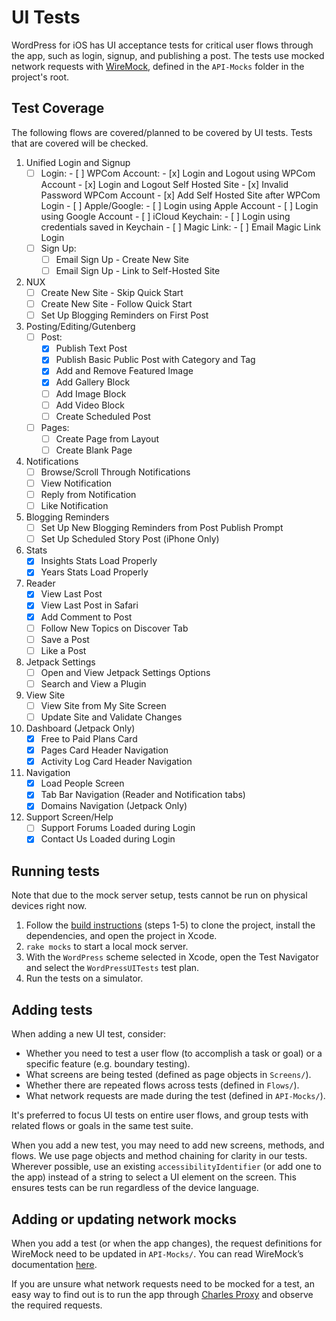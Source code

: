 #  UI Tests

WordPress for iOS has UI acceptance tests for critical user flows through the app, such as login, signup, and publishing a post. The tests use mocked network requests with [WireMock](http://wiremock.org/), defined in the `API-Mocks` folder in the project's root.

## Test Coverage

The following flows are covered/planned to be covered by UI tests. Tests that are covered will be checked.

1. Unified Login and Signup
    - [ ] Login:
            - [ ] WPCom Account:
                - [x] Login and Logout using WPCom Account
                - [x] Login and Logout Self Hosted Site
                - [x] Invalid Password WPCom Account
                - [x] Add Self Hosted Site after WPCom Login
            - [ ] Apple/Google:
                - [ ] Login using Apple Account
                - [ ] Login using Google Account
            - [ ] iCloud Keychain:
                - [ ] Login using credentials saved in Keychain
            - [ ] Magic Link:
                - [ ] Email Magic Link Login
    - [ ] Sign Up:
        - [ ] Email Sign Up - Create New Site
        - [ ] Email Sign Up - Link to Self-Hosted Site
2. NUX
    - [ ] Create New Site - Skip Quick Start
    - [ ] Create New Site - Follow Quick Start
    - [ ] Set Up Blogging Reminders on First Post
3. Posting/Editing/Gutenberg
    - [ ] Post:
        - [x] Publish Text Post
        - [x] Publish Basic Public Post with Category and Tag
        - [x] Add and Remove Featured Image
        - [x] Add Gallery Block
        - [ ] Add Image Block
        - [ ] Add Video Block
        - [ ] Create Scheduled Post
    - [ ] Pages:
        - [ ] Create Page from Layout
        - [ ] Create Blank Page
4. Notifications
    - [ ] Browse/Scroll Through Notifications
    - [ ] View Notification
    - [ ] Reply from Notification
    - [ ] Like Notification
5. Blogging Reminders
    - [ ] Set Up New Blogging Reminders from Post Publish Prompt
    - [ ] Set Up Scheduled Story Post (iPhone Only)
6. Stats
    - [x] Insights Stats Load Properly
    - [x] Years Stats Load Properly
7. Reader
    - [x] View Last Post
    - [x] View Last Post in Safari
    - [x] Add Comment to Post
    - [ ] Follow New Topics on Discover Tab
    - [ ] Save a Post
    - [ ] Like a Post 
8. Jetpack Settings
    - [ ] Open and View Jetpack Settings Options
    - [ ] Search and View a Plugin
9. View Site
    - [ ] View Site from My Site Screen
    - [ ] Update Site and Validate Changes
10. Dashboard (Jetpack Only)
    - [x] Free to Paid Plans Card
    - [x] Pages Card Header Navigation
    - [x] Activity Log Card Header Navigation
11. Navigation
    - [x] Load People Screen
    - [x] Tab Bar Navigation (Reader and Notification tabs)
    - [x] Domains Navigation (Jetpack Only)
12. Support Screen/Help
    - [ ] Support Forums Loaded during Login
    - [x] Contact Us Loaded during Login

## Running tests

Note that due to the mock server setup, tests cannot be run on physical devices right now.

1. Follow the [build instructions](https://github.com/wordpress-mobile/WordPress-iOS#build-instructions) (steps 1-5) to clone the project, install the dependencies, and open the project in Xcode.
2. `rake mocks` to start a local mock server.
3. With the `WordPress` scheme selected in Xcode, open the Test Navigator and select the `WordPressUITests` test plan.
4. Run the tests on a simulator.

## Adding tests

When adding a new UI test, consider:

* Whether you need to test a user flow (to accomplish a task or goal) or a specific feature (e.g. boundary testing).
* What screens are being tested (defined as page objects in `Screens/`).
* Whether there are repeated flows across tests (defined in `Flows/`).
* What network requests are made during the test (defined in `API-Mocks/`).

It's preferred to focus UI tests on entire user flows, and group tests with related flows or goals in the same test suite.

When you add a new test, you may need to add new screens, methods, and flows. We use page objects and method chaining for clarity in our tests. Wherever possible, use an existing `accessibilityIdentifier` (or add one to the app) instead of a string to select a UI element on the screen. This ensures tests can be run regardless of the device language.

## Adding or updating network mocks

When you add a test (or when the app changes), the request definitions for WireMock need to be updated in `API-Mocks/`. You can read WireMock’s documentation [here](http://wiremock.org/docs/).

If you are unsure what network requests need to be mocked for a test, an easy way to find out is to run the app through [Charles Proxy](https://www.charlesproxy.com/) and observe the required requests.
